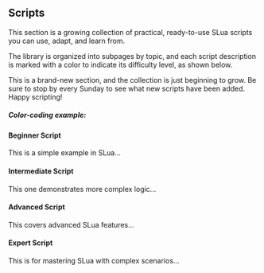 ## Scripts

This section is a growing collection of practical, ready-to-use SLua scripts you can use, adapt, and learn from.

The library is organized into subpages by topic, and each script description is marked with a color to indicate its difficulty level, as shown below.

This is a brand-new section, and the collection is just beginning to grow. Be sure to stop by every Sunday to see what new scripts have been added. Happy scripting!

##### Color-coding example:

<div class="script-box beginner">
  <h4>Beginner Script</h4>
  <p>This is a simple example in SLua...</p>
</div>

<div class="script-box intermediate">
  <h4>Intermediate Script</h4>
  <p>This one demonstrates more complex logic...</p>
</div>

<div class="script-box advanced">
  <h4>Advanced Script</h4>
  <p>This covers advanced SLua features...</p>
</div>

<div class="script-box expert">
  <h4>Expert Script</h4>
  <p>This is for mastering SLua with complex scenarios...</p>
</div>
